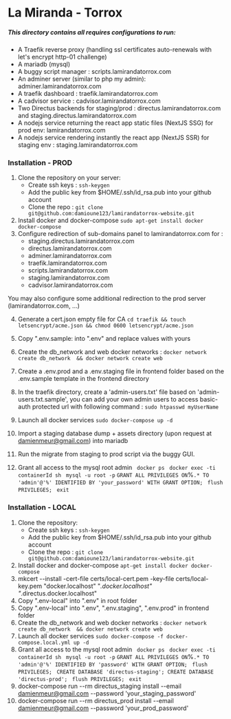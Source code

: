 # La Miranda - Torrox
##### This directory contains all requires configurations to run:
 - A Traefik reverse proxy (handling ssl certificates auto-renewals with let's encrypt http-01 challenge)
 - A mariadb (mysql)
 - A buggy script manager : scripts.lamirandatorrox.com
 - An adminer server (similar to php my admin): adminer.lamirandatorrox.com
 - A traefik dashboard : traefik.lamirandatorrox.com
 - A cadvisor service : cadvisor.lamirandatorrox.com
 - Two Directus backends for staging/prod : directus.lamirandatorrox.com and staging.directus.lamirandatorrox.com
 - A nodejs service returning the react app static files (NextJS SSG) for prod env: lamirandatorrox.com
 - A nodejs service rendering instantly the react app (NextJS SSR) for staging env : staging.lamirandatorrox.com
 
 ### Installation - PROD
1. Clone the repository on your server:
    - Create ssh keys : `ssh-keygen`
    - Add the public key from $HOME/.ssh/id_rsa.pub into your github account
    - Clone the repo : `git clone git@github.com:damioune123/lamirandatorrox-website.git`
2. Install docker and docker-compose 
`sudo apt-get install docker docker-compose `
3. Configure redirection of sub-domains panel to lamirandatorrox.com for :
      - staging.directus.lamirandatorrox.com
      - directus.lamirandatorrox.com
      - adminer.lamirandatorrox.com
      - traefik.lamirandatorrox.com
      - scripts.lamirandatorrox.com
      - staging.lamirandatorrox.com
      - cadvisor.lamirandatorrox.com
  
  You may also configure some additional redirection to the prod server (lamirandatorrox.com, ...)

4. Generate a cert.json empty file for CA 
 `cd traefik && touch letsencrypt/acme.json && chmod 0600 letsencrypt/acme.json`

5. Copy ".env.sample:  into ".env" and replace values with yours
6. Create the db_network and web docker networks :
 `docker network create db_network  && docker network create web`

7. Create a .env.prod and a .env.staging file in frontend folder based on the .env.sample template in the frontend directory
8. In the traefik directory, create a 'admin-users.txt' file based on 'admin-users.txt.sample', you can add your own admin users to access basic-auth protected url with following command :
 `sudo htpasswd myUserName`
9. Launch all docker services
 `sudo docker-compose up -d `
10. Import a staging database dump + assets directory (upon request at damienmeur@gmail.com) into mariadb
11. Run the migrate from staging to prod script via the buggy GUI.
12. Grant all access to the mysql root admin
   ` docker ps`
   ` docker exec -ti containerId sh`
   ` mysql -u root -p`
   ` GRANT ALL PRIVILEGES ON `%`.* TO 'admin'@'%' IDENTIFIED BY 'your_password' WITH GRANT OPTION;`
   ` flush PRIVILEGES;`
   ` exit`

### Installation - LOCAL
1. Clone the repository:
    - Create ssh keys : `ssh-keygen`
    - Add the public key from $HOME/.ssh/id_rsa.pub into your github account
    - Clone the repo : `git clone git@github.com:damioune123/lamirandatorrox-website.git`
2. Install docker and docker-compose
   `apt-get install docker docker-compose `
3. mkcert --install -cert-file certs/local-cert.pem -key-file certs/local-key.pem "docker.localhost" "*.docker.localhost" "*.directus.docker.localhost"
4. Copy ".env-local" into ".env" in root folder
5. Copy ".env-local" into ".env", ".env.staging", ".env.prod" in frontend folder
6. Create the db_network and web docker networks :
   `docker network create db_network  && docker network create web`
7. Launch all docker services
   `sudo docker-compose -f docker-compose.local.yml up -d `
8. Grant all access to the mysql root admin
   ` docker ps`
   ` docker exec -ti containerId sh`
   ` mysql -u root -p`
   ` GRANT ALL PRIVILEGES ON `%`.* TO 'admin'@'%' IDENTIFIED BY 'password' WITH GRANT OPTION;`
   ` flush PRIVILEGES;`
   ` CREATE DATABASE 'directus-staging'; CREATE DATABASE 'directus-prod';`
   ` flush PRIVILEGES;`
   ` exit`
9. docker-compose run --rm directus_staging install --email damienmeur@gmail.com --password 'your_staging_password'
10. docker-compose run --rm directus_prod install --email damienmeur@gmail.com --password 'your_prod_password'
